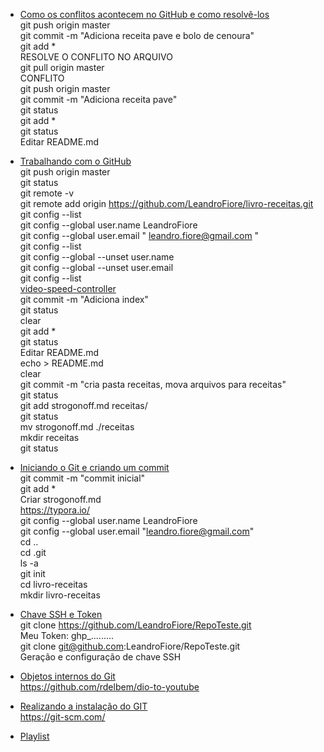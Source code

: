 - [Como os conflitos acontecem no GitHub e como resolvê-los](https://youtu.be/XjVqbdhvaG4)  
git push origin master  
git commit -m "Adiciona receita pave e bolo de cenoura"  
git add *  
RESOLVE O CONFLITO NO ARQUIVO  
git pull origin master  
CONFLITO  
git push origin master  
git commit -m "Adiciona receita pave"  
git status  
git add *  
git status  
Editar README.md  

- [Trabalhando com o GitHub](https://youtu.be/SX44xsh7J5A)  
git push origin master  
git status  
git remote -v  
git remote add origin https://github.com/LeandroFiore/livro-receitas.git  
git config --list  
git config --global user.name LeandroFiore  
git config --global user.email " leandro.fiore@gmail.com "  
git config --list  
git config --global --unset user.name  
git config --global --unset user.email  
git config --list  
[video-speed-controller](https://chrome.google.com/webstore/detail/video-speed-controller/gioehmkjkeamcinbdelehlpnpdcdjpdp)  
git commit -m "Adiciona index"  
git status  
clear  
git add *  
git status  
Editar README.md  
echo > README.md  
clear  
git commit -m "cria pasta receitas, mova arquivos para receitas"  
git status  
git add strogonoff.md receitas/  
git status  
mv strogonoff.md ./receitas  
mkdir receitas  
git status 

- [Iniciando o Git e criando um commit](https://youtu.be/73L35pATTv0)  
git commit -m "commit inicial"  
git add *  
Criar strogonoff.md  
https://typora.io/  
git config --global user.name LeandroFiore  
git config --global user.email "leandro.fiore@gmail.com"  
cd ..  
cd .git  
ls -a  
git init  
cd livro-receitas  
mkdir livro-receitas  

- [Chave SSH e Token](https://youtu.be/g5Pmwmirczo)  
git clone https://github.com/LeandroFiore/RepoTeste.git  
Meu Token: ghp_.........  
git clone git@github.com:LeandroFiore/RepoTeste.git  
Geração e configuração de chave SSH  

- [Objetos internos do Git](https://www.youtube.com/watch?v=Yz0p2LKNsPM)  
https://github.com/rdelbem/dio-to-youtube  

- [Realizando a instalação do GIT](https://youtu.be/leEHrYXzzng?t=14)  
https://git-scm.com/  

- [Playlist](https://www.youtube.com/playlist?list=PLveD2f7n3iT_db-gSJ-q1fPIcqgZpeF0M)  
